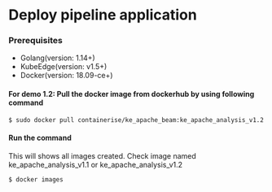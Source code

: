 # Deploy pipeline application

### Prerequisites

- Golang(version: 1.14+)
- KubeEdge(version: v1.5+)
- Docker(version: 18.09-ce+)

#### For demo 1.2: Pull the docker image from dockerhub by using following command

```
$ sudo docker pull containerise/ke_apache_beam:ke_apache_analysis_v1.2
```

#### Run the command

This will shows all images created. Check image named ke_apache_analysis_v1.1 or ke_apache_analysis_v1.2

```
$ docker images
```

